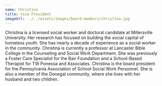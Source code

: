 ```yaml
---
name: Christina
title: Vice President
imageUrl: ../../assets/images/board-members/christina.jpg
---
```


Christina is a licensed social worker and doctoral candidate at Millersville University. Her research has focused on building the social capital of homeless youth. She has nearly a decade of experience as a social worker in the community. Christina is currently a professor at Lancaster Bible College in the Counseling and Social Work Department. She was previously a Foster Care Specialist for the Bair Foundation and a School-Based Therapist for TW Ponessa and Associates. Christina is the board president for the Pennsylvania Association of School Social Work Personnel. She is also a member of the Donegal community, where she lives with her husband and two children.
